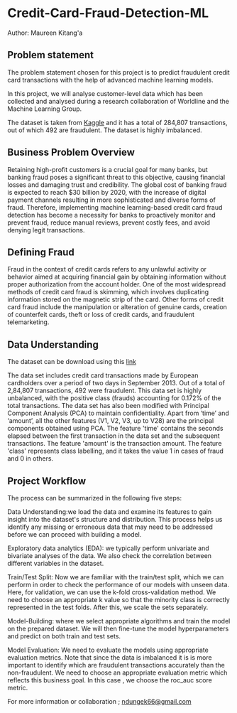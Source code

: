 # Credit-Card-Fraud-Detection-ML

Author: Maureen Kitang'a

## Problem statement
The problem statement chosen for this project is to predict fraudulent credit card transactions with the help of advanced machine learning models.

In this project, we will analyse customer-level data which has been collected and analysed during a research collaboration of Worldline and the Machine Learning Group.

The dataset is taken from  [Kaggle](https://www.kaggle.com/datasets/mlg-ulb/creditcardfraud) and it has a total of 284,807 transactions, out of which 492 are fraudulent. The dataset is highly imbalanced.

## Business Problem Overview
Retaining high-profit customers is a crucial goal for many banks, but banking fraud poses a significant threat to this objective, causing financial losses and damaging trust and credibility. The global cost of banking fraud is expected to reach $30 billion by 2020, with the increase of digital payment channels resulting in more sophisticated and diverse forms of fraud. Therefore, implementing machine learning-based credit card fraud detection has become a necessity for banks to proactively monitor and prevent fraud, reduce manual reviews, prevent costly fees, and avoid denying legit transactions.

## Defining Fraud
Fraud in the context of credit cards refers to any unlawful activity or behavior aimed at acquiring financial gain by obtaining information without proper authorization from the account holder. One of the most widespread methods of credit card fraud is skimming, which involves duplicating information stored on the magnetic strip of the card. Other forms of credit card fraud include the manipulation or alteration of genuine cards, creation of counterfeit cards, theft or loss of credit cards, and fraudulent telemarketing.

## Data Understanding
The dataset can be download using this [link](https://www.kaggle.com/datasets/mlg-ulb/creditcardfraud)

The data set includes credit card transactions made by European cardholders over a period of two days in September 2013. Out of a total of 2,84,807 transactions, 492 were fraudulent. This data set is highly unbalanced, with the positive class (frauds) accounting for 0.172% of the total transactions. The data set has also been modified with Principal Component Analysis (PCA) to maintain confidentiality. Apart from ‘time’ and ‘amount’, all the other features (V1, V2, V3, up to V28) are the principal components obtained using PCA. The feature 'time' contains the seconds elapsed between the first transaction in the data set and the subsequent transactions. The feature 'amount' is the transaction amount. The feature 'class' represents class labelling, and it takes the value 1 in cases of fraud and 0 in others.

## Project Workflow
The process can be summarized in the following five steps:

Data Understanding:we load the data and examine its features to gain insight into the dataset's structure and distribution. This process helps us identify any missing or erroneous data that may need to be addressed before we can proceed with building a model.

Exploratory data analytics (EDA): we typically perform univariate and bivariate analyses of the data. We also check the correlation between different variables in the dataset.

Train/Test Split: Now we are familiar with the train/test split, which we can perform in order to check the performance of our models with unseen data. Here, for validation, we can use the k-fold cross-validation method. We need to choose an appropriate k value so that the minority class is correctly represented in the test folds. After this, we scale the sets separately.

Model-Building: where we select appropriate algorithms and train the model on the prepared dataset. We will then fine-tune the model hyperparameters and predict on both train and test sets.

Model Evaluation: We need to evaluate the models using appropriate evaluation metrics. Note that since the data is imbalanced it is is more important to identify which are fraudulent transactions accurately than the non-fraudulent. We need to choose an appropriate evaluation metric which reflects this business goal. In this case , we choose the roc_auc score metric.


For more information or collaboration ; ndungek66@gmail.com
